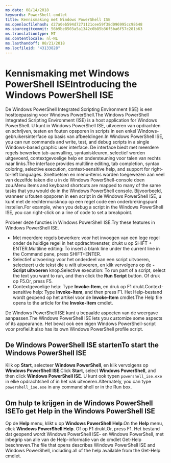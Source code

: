 ```yaml
---
ms.date: 08/14/2018
keywords: PowerShell-cmdlet
title: Kennismaking met Windows PowerShell ISE
ms.openlocfilehash: d27a0eb594d7271121cee59f38d096995cc98648
ms.sourcegitcommit: 56b9be8503a5a1342c0b85b36f5ba6f57c281b63
ms.translationtype: MT
ms.contentlocale: nl-NL
ms.lasthandoff: 08/21/2018
ms.locfileid: "43133828"
---
```

# <a name="introducing-the-windows-powershell-ise"></a><span data-ttu-id="16d3f-103">Kennismaking met Windows PowerShell ISE</span><span class="sxs-lookup"><span data-stu-id="16d3f-103">Introducing the Windows PowerShell ISE</span></span>

<span data-ttu-id="16d3f-104">De Windows PowerShell Integrated Scripting Environment (ISE) is een hosttoepassing voor Windows PowerShell.</span><span class="sxs-lookup"><span data-stu-id="16d3f-104">The Windows PowerShell Integrated Scripting Environment (ISE) is a host application for Windows PowerShell.</span></span> <span data-ttu-id="16d3f-105">U kunt in Windows PowerShell ISE, uitvoeren van opdrachten en schrijven, testen en fouten opsporen in scripts in een enkel Windows-gebruikersinterface op basis van afbeeldingen.</span><span class="sxs-lookup"><span data-stu-id="16d3f-105">In Windows PowerShell ISE, you can run commands and write, test, and debug scripts in a single Windows-based graphic user interface.</span></span> <span data-ttu-id="16d3f-106">De interface biedt met meerdere regels bewerken tab-aanvulling, syntaxiskleuren, selectief worden uitgevoerd, contextgevoelige help en ondersteuning voor talen van rechts naar links.</span><span class="sxs-lookup"><span data-stu-id="16d3f-106">The interface provides multiline editing, tab completion, syntax coloring, selective execution, context-sensitive help, and support for right-to-left languages.</span></span> <span data-ttu-id="16d3f-107">Sneltoetsen en menu-items worden toegewezen aan veel van dezelfde taken die u in de Windows PowerShell-console doen zou.</span><span class="sxs-lookup"><span data-stu-id="16d3f-107">Menu items and keyboard shortcuts are mapped to many of the same tasks that you would do in the Windows PowerShell console.</span></span> <span data-ttu-id="16d3f-108">Bijvoorbeeld, wanneer u fouten opsporen in een script in de Windows PowerShell ISE, u kunt met de rechtermuisknop op een regel code een onderbrekingspunt instellen.</span><span class="sxs-lookup"><span data-stu-id="16d3f-108">For example, when you debug a script in the Windows PowerShell ISE, you can right-click on a line of code to set a breakpoint.</span></span>

<span data-ttu-id="16d3f-109">Probeer deze functies in Windows PowerShell ISE.</span><span class="sxs-lookup"><span data-stu-id="16d3f-109">Try these features in Windows PowerShell ISE.</span></span>

- <span data-ttu-id="16d3f-110">Met meerdere regels bewerken: voor het invoegen van een lege regel onder de huidige regel in het opdrachtvenster, drukt u op SHIFT + ENTER.</span><span class="sxs-lookup"><span data-stu-id="16d3f-110">Multiline editing: To insert a blank line under the current line in the Command pane, press SHIFT+ENTER.</span></span>
- <span data-ttu-id="16d3f-111">Selectief uitvoering: voor het onderdeel van een script uitvoeren, selecteert u de tekst die u wilt uitvoeren, en klik vervolgens op de **-Script uitvoeren** knop.</span><span class="sxs-lookup"><span data-stu-id="16d3f-111">Selective execution: To run part of a script, select the text you want to run, and then click the **Run Script** button.</span></span> <span data-ttu-id="16d3f-112">Of druk op F5.</span><span class="sxs-lookup"><span data-stu-id="16d3f-112">Or, press F5.</span></span>
- <span data-ttu-id="16d3f-113">Contextgevoelige help: Type **Invoke-Item**, en druk op F1 drukt.</span><span class="sxs-lookup"><span data-stu-id="16d3f-113">Context-sensitive help: Type **Invoke-Item**, and then press F1.</span></span> <span data-ttu-id="16d3f-114">Het Help-bestand wordt geopend op het artikel voor de **Invoke-Item** cmdlet.</span><span class="sxs-lookup"><span data-stu-id="16d3f-114">The Help file opens to the article for the **Invoke-Item** cmdlet.</span></span>

<span data-ttu-id="16d3f-115">De Windows PowerShell ISE kunt u bepaalde aspecten van de weergave aanpassen.</span><span class="sxs-lookup"><span data-stu-id="16d3f-115">The Windows PowerShell ISE lets you customize some aspects of its appearance.</span></span> <span data-ttu-id="16d3f-116">Het bevat ook een eigen Windows PowerShell-script voor profiel.</span><span class="sxs-lookup"><span data-stu-id="16d3f-116">It also has its own Windows PowerShell profile script.</span></span>

## <a name="to-start-the-windows-powershell-ise"></a><span data-ttu-id="16d3f-117">De Windows PowerShell ISE starten</span><span class="sxs-lookup"><span data-stu-id="16d3f-117">To start the Windows PowerShell ISE</span></span>

<span data-ttu-id="16d3f-118">Klik op **Start**, selecteer **Windows PowerShell**, en klik vervolgens op **Windows PowerShell ISE**.</span><span class="sxs-lookup"><span data-stu-id="16d3f-118">Click **Start**, select **Windows PowerShell**, and then click **Windows PowerShell ISE**.</span></span>
<span data-ttu-id="16d3f-119">U kunt ook typen `powershell_ise.exe` in elke opdrachtshell of in het vak uitvoeren.</span><span class="sxs-lookup"><span data-stu-id="16d3f-119">Alternately, you can type `powershell_ise.exe` in any command shell or in the Run box.</span></span>

## <a name="to-get-help-in-the-windows-powershell-ise"></a><span data-ttu-id="16d3f-120">Om hulp te krijgen in de Windows PowerShell ISE</span><span class="sxs-lookup"><span data-stu-id="16d3f-120">To get Help in the Windows PowerShell ISE</span></span>

<span data-ttu-id="16d3f-121">Op de **Help** menu, klikt u op **Windows PowerShell Help**.</span><span class="sxs-lookup"><span data-stu-id="16d3f-121">On the **Help** menu, click **Windows PowerShell Help**.</span></span> <span data-ttu-id="16d3f-122">Of op F1 drukt.</span><span class="sxs-lookup"><span data-stu-id="16d3f-122">Or, press F1.</span></span> <span data-ttu-id="16d3f-123">Het bestand dat geopend wordt Windows PowerShell ISE- en Windows PowerShell, met inbegrip van alle van de Help-informatie van de cmdlet Get-Help beschreven.</span><span class="sxs-lookup"><span data-stu-id="16d3f-123">The file that opens describes Windows PowerShell ISE and Windows PowerShell, including all of the help available from the Get-Help cmdlet.</span></span>